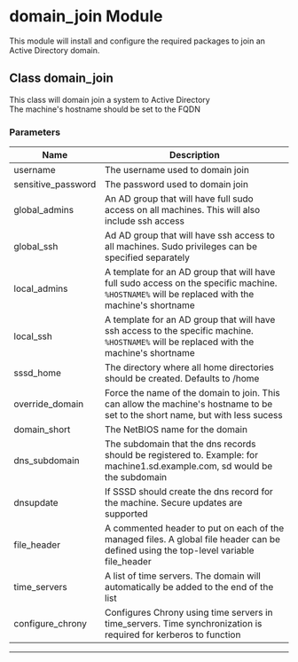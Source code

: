 # domain_join Module


This module will install and configure the required packages to join an Active Directory domain.
## Class domain_join
 This class will domain join a system to Active Directory  
 The machine's hostname should be set to the FQDN  
### Parameters
|Name|Description|
|---|---|
|username|          The username used to domain join|
|sensitive_password|The password used to domain join|
|global_admins|     An AD group that will have full sudo access on all machines. This will also include ssh access|
|global_ssh|        Ad AD group that will have ssh access to all machines. Sudo privileges can be specified separately|
|local_admins|      A template for an AD group that will have full sudo access on the specific machine. `%HOSTNAME%` will be replaced with the machine's shortname|
|local_ssh|         A template for an AD group that will have ssh access to the specific machine. `%HOSTNAME%` will be replaced  with the machine's shortname|
|sssd_home|         The directory where all home directories should be created. Defaults to /home|
|override_domain|   Force the name of the domain to join. This can allow the machine's hostname to be set to the short name, but with less sucess|
|domain_short|      The NetBIOS name for the domain|
|dns_subdomain|     The subdomain that the dns records should be registered to. Example: for machine1.sd.example.com, sd would be the subdomain|
|dnsupdate|         If SSSD should create the dns record for the machine. Secure updates are supported|
|file_header|       A commented header to put on each of the managed files. A global file header can be defined using the top-level variable file_header|
|time_servers|      A list of time servers. The domain will automatically be added to the end of the list|
|configure_chrony|  Configures Chrony using time servers in time_servers. Time synchronization is required for kerberos to function|

---

